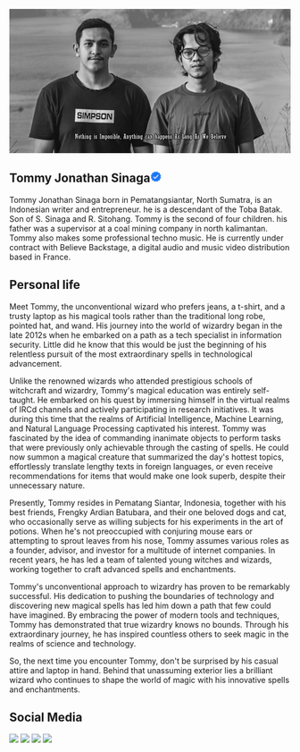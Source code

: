 [![Header](https://raw.githubusercontent.com/TommyJonathanSinaga/TommyJonathanSinaga/main/assets/src/img/me.png "Header")](https://facebook.com/TommyjonathanSinaga)


## Tommy Jonathan Sinaga<img src="https://raw.githubusercontent.com/TommyJonathanSinaga/TommyJonathanSinaga/main/assets/src/img/badge/verified-assets.png" bottom="100px"  width="20px">

Tommy Jonathan Sinaga born in Pematangsiantar, North Sumatra, is an Indonesian writer and entrepreneur. he is a descendant of the Toba Batak. Son of S. Sinaga and R. Sitohang. Tommy is the second of four children. his father was a supervisor at a coal mining company in north kalimantan. Tommy also makes some professional techno music. He is currently under contract with Believe Backstage, a digital audio and music video distribution based in France.


## Personal life

Meet Tommy, the unconventional wizard who prefers jeans, a t-shirt, and a trusty laptop as his magical tools rather than the traditional long robe, pointed hat, and wand. His journey into the world of wizardry began in the late 2012s when he embarked on a path as a tech specialist in information security. Little did he know that this would be just the beginning of his relentless pursuit of the most extraordinary spells in technological advancement.

Unlike the renowned wizards who attended prestigious schools of witchcraft and wizardry, Tommy's magical education was entirely self-taught. He embarked on his quest by immersing himself in the virtual realms of IRCd channels and actively participating in research initiatives. It was during this time that the realms of Artificial Intelligence, Machine Learning, and Natural Language Processing captivated his interest. Tommy was fascinated by the idea of commanding inanimate objects to perform tasks that were previously only achievable through the casting of spells. He could now summon a magical creature that summarized the day's hottest topics, effortlessly translate lengthy texts in foreign languages, or even receive recommendations for items that would make one look superb, despite their unnecessary nature.

Presently, Tommy resides in Pematang Siantar, Indonesia, together with his best friends, Frengky Ardian Batubara, and their one beloved dogs and cat, who occasionally serve as willing subjects for his experiments in the art of potions. When he's not preoccupied with conjuring mouse ears or attempting to sprout leaves from his nose, Tommy assumes various roles as a founder, advisor, and investor for a multitude of internet companies. In recent years, he has led a team of talented young witches and wizards, working together to craft advanced spells and enchantments.

Tommy's unconventional approach to wizardry has proven to be remarkably successful. His dedication to pushing the boundaries of technology and discovering new magical spells has led him down a path that few could have imagined. By embracing the power of modern tools and techniques, Tommy has demonstrated that true wizardry knows no bounds. Through his extraordinary journey, he has inspired countless others to seek magic in the realms of science and technology.

So, the next time you encounter Tommy, don't be surprised by his casual attire and laptop in hand. Behind that unassuming exterior lies a brilliant wizard who continues to shape the world of magic with his innovative spells and enchantments.


## Social Media
![](https://www.facebook.com/TommyJonathanSinaga)
![](https://img.shields.io/badge/Editor-Visual_Studio_Code-informational?style=flat&logo=visual-studio-code&logoColor=white&color=blue)
![](https://img.shields.io/badge/Code-Python-informational?style=flat&logo=python&logoColor=white&color=blue)
![](https://img.shields.io/badge/Code-JavaScript-informational?style=flat&logo=javascript&logoColor=white&color=blue)

